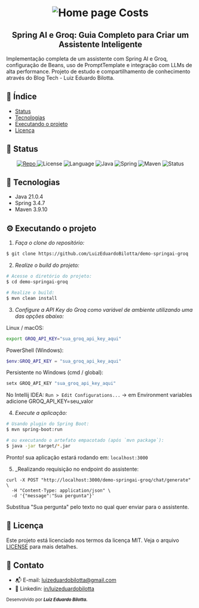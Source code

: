 <h1 align="center">
    <img src="https://i.imgur.com/SDlSy0P.png" alt="Home page Costs"/>
</h1>
<h2 align="center">Spring AI e Groq: Guia Completo para Criar um Assistente Inteligente</h2>
<p> 
  Implementação completa de um assistente com Spring AI e Groq, configuração de Beans, uso de PromptTemplate e integração com LLMs de alta performance. Projeto de estudo e compartilhamento de conhecimento através do Blog Tech - Luiz Eduardo Bilotta.
</p>

## :dart: Índice

- [Status](#status)
- [Tecnologias](#tecnologias)
- [Executando o projeto](#executando-o-projeto)
- [Licença](#licença)

## :game_die: Status

<p align="center">

 <a href="https://github.com/LuizEduardoBilotta/demo-springai-groq">
    <img src="https://img.shields.io/badge/Repo-demo--springai--groq-2b82c9?style=for-the-badge&logo=github" alt="Repo">
  </a>
  <img src="https://img.shields.io/badge/License-MIT-brightgreen?style=for-the-badge&logo=github" alt="License">
  <img src="https://img.shields.io/badge/Language-Java-007396?style=for-the-badge&logo=openjdk" alt="Language">
  <img src="https://img.shields.io/badge/Java-21-orange?style=for-the-badge&logo=java" alt="Java">
  <img src="https://img.shields.io/badge/Spring-3.4.7-6DB33F?style=for-the-badge&logo=spring" alt="Spring">
  <img src="https://img.shields.io/badge/Maven-3.9.10-007396?style=for-the-badge&logo=apachemaven" alt="Maven">
  <img src="https://img.shields.io/badge/Status-Study-blue?style=for-the-badge" alt="Status">
</p>

## :toolbox: Tecnologias

- Java 21.0.4
- Spring 3.4.7
- Maven 3.9.10

## :gear: Executando o projeto

1. _Faça o clone do repositório:_

```sh
$ git clone https://github.com/LuizEduardoBilotta/demo-springai-groq
```

2. _Realize o build do projeto:_

```sh
# Acesse o diretório do projeto:
$ cd demo-springai-groq

# Realize o build:
$ mvn clean install
```

3. _Configure a API Key do Groq como variável de ambiente utilizando uma das opções abaixo:_

Linux / macOS:
```sh
export GROQ_API_KEY="sua_groq_api_key_aqui"
```

PowerShell (Windows):
```ps1
$env:GROQ_API_KEY = "sua_groq_api_key_aqui"
```

Persistente no Windows (cmd / global):
```cmd
setx GROQ_API_KEY "sua_groq_api_key_aqui"
```

No Intellij IDEA:
```Run > Edit Configurations...``` → em Environment variables adicione GROQ_API_KEY=seu_valor

4. _Execute a aplicação:_

```sh
# Usando plugin do Spring Boot:
$ mvn spring-boot:run

# ou executando o artefato empacotado (após `mvn package`):
$ java -jar target/*.jar
```
Pronto! sua aplicação estará rodando em: `localhost:3000`

5. _Realizando requisição no endpoint do assistente:
```curl
curl -X POST "http://localhost:3000/demo-springai-groq/chat/generate" \
  -H "Content-Type: application/json" \
  -d '{"message":"Sua pergunta"}'
```
Substitua "Sua pergunta" pelo texto no qual quer enviar para o assistente.

## :bookmark_tabs: Licença

Este projeto está licenciado nos termos da licença MIT. Veja o arquivo [LICENSE](./LICENSE) para mais detalhes.

## :jigsaw: Contato

- :mailbox_with_mail: E-mail: <a href="mailto:luizeduardobilotta@gmail.com">luizeduardobilotta@gmail.com</a>
- :pushpin: Linkedin: [in/luizeduardobilotta](https://www.linkedin.com/in/luizeduardobilotta)

<sup>Desenvolvido por <i><strong>Luiz Eduardo Bilotta.</i></strong></sup>
